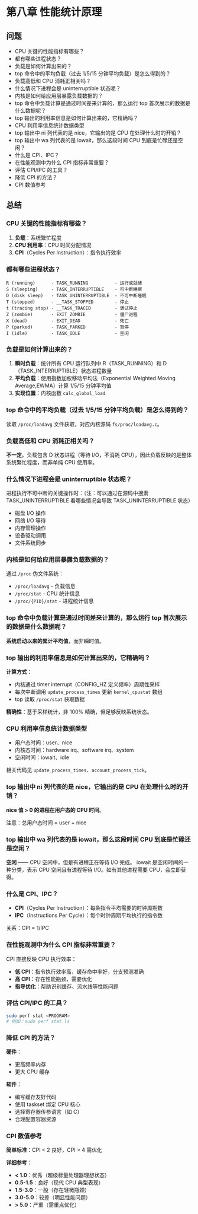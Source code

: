 # 第八章 性能统计原理

## 问题

- CPU 关键的性能指标有哪些？
- 都有哪些进程状态？
- 负载是如何计算出来的？
- top 命令中的平均负载（过去 1/5/15 分钟平均负载）是怎么得到的？
- 负载高低和 CPU 消耗正相关吗？
- 什么情况下进程会是 uninterruptible 状态呢？
- 内核是如何给应用层暴露负载数据的？
- top 命令中负载计算是通过时间差来计算的，那么运行 top 首次展示的数据是什么数据呢？
- top 输出的利用率信息是如何计算出来的，它精确吗？
- CPU 利用率信息统计数据类型
- top 输出中 ni 列代表的是 nice，它输出的是 CPU 在处理什么时的开销？
- top 输出中 wa 列代表的是 iowait，那么这段时间 CPU 到底是忙碌还是空闲？
- 什么是 CPI、IPC？
- 在性能观测中为什么 CPI 指标非常重要？
- 评估 CPI/IPC 的工具？
- 降低 CPI 的方法？
- CPI 数值参考

## 总结

### CPU 关键的性能指标有哪些？

1. **负载**：系统繁忙程度
2. **CPU 利用率**：CPU 时间分配情况
3. **CPI**（Cycles Per Instruction）：指令执行效率

### 都有哪些进程状态？

```
R (running)      - TASK_RUNNING          - 运行或就绪
S (sleeping)     - TASK_INTERRUPTIBLE    - 可中断睡眠
D (disk sleep)   - TASK_UNINTERRUPTIBLE  - 不可中断睡眠
T (stopped)      - __TASK_STOPPED        - 停止
t (tracing stop) - __TASK_TRACED         - 调试停止
Z (zombie)       - EXIT_ZOMBIE           - 僵尸进程
X (dead)         - EXIT_DEAD             - 死亡
P (parked)       - TASK_PARKED           - 暂停
I (idle)         - TASK_IDLE             - 空闲
```

### 负载是如何计算出来的？

1. **瞬时负载**：统计所有 CPU 运行队列中 R（TASK_RUNNING）和 D（TASK_INTERRUPTIBLE）状态进程数量
2. **平均负载**：使用指数加权移动平均法（Exponential Weighted Moving Average,EWMA）计算 1/5/15 分钟平均值
3. **实现位置**：内核函数 `calc_global_load`

### top 命令中的平均负载（过去 1/5/15 分钟平均负载）是怎么得到的？

读取 `/proc/loadavg` 文件获取，对应内核源码 `fs/proc/loadavg.c`。

### 负载高低和 CPU 消耗正相关吗？

**不一定**。负载包含 D 状态进程（等待 I/O，不消耗 CPU），因此负载反映的是整体系统繁忙程度，而非单纯 CPU 使用率。

### 什么情况下进程会是 uninterruptible 状态呢？

进程执行不可中断的关键操作时：（注：可以通过在源码中搜索 TASK_UNINTERRUPTIBLE 看哪些情况会导致 TASK_UNINTERRUPTIBLE 状态）
- 磁盘 I/O 操作
- 网络 I/O 等待
- 内存管理操作
- 设备驱动调用
- 文件系统同步

### 内核是如何给应用层暴露负载数据的？

通过 `/proc` 伪文件系统：
- `/proc/loadavg` - 负载信息
- `/proc/stat` - CPU 统计信息
- `/proc/{PID}/stat` - 进程统计信息

### top 命令中负载计算是通过时间差来计算的，那么运行 top 首次展示的数据是什么数据呢？

**系统启动以来的累计平均值**，而非瞬时值。

### top 输出的利用率信息是如何计算出来的，它精确吗？

**计算方式**：
- 内核通过 timer interrupt（CONFIG_HZ 定义频率）周期性采样
- 每次中断调用 `update_process_times` 更新 `kernel_cpustat` 数组
- top 读取 `/proc/stat` 获取数据

**精确性**：基于采样统计，非 100% 精确，但足够反映系统状态。

### CPU 利用率信息统计数据类型
- 用户态时间：user、nice
- 内核态时间：hardware irq、software irq、system
- 空闲时间：iowait、idle

相关代码见 `update_process_times`、`account_process_tick`。

### top 输出中 ni 列代表的是 nice，它输出的是 CPU 在处理什么时的开销？

**nice 值 > 0 的进程在用户态的 CPU 时间**。

注意：总用户态时间 = user + nice

### top 输出中 wa 列代表的是 iowait，那么这段时间 CPU 到底是忙碌还是空闲？

**空闲** —— CPU 空闲中，但是有进程正在等待 I/O 完成。
iowait 是空闲时间的一种分类，表示 CPU 空闲且有进程等待 I/O。如有其他进程需要 CPU，会立即获得。

### 什么是 CPI、IPC？

- **CPI**（Cycles Per Instruction）：每条指令平均需要的时钟周期数
- **IPC**（Instructions Per Cycle）：每个时钟周期平均执行的指令数

关系：CPI = 1/IPC

### 在性能观测中为什么 CPI 指标非常重要？

CPI 直接反映 CPU 执行效率：
- **低 CPI**：指令执行效率高，缓存命中率好，分支预测准确
- **高 CPI**：存在性能瓶颈，需要优化
- **指导优化**：帮助识别缓存、流水线等性能问题

### 评估 CPI/IPC 的工具？

```bash
sudo perf stat <PROGRAM>
# 例如：sudo perf stat ls
```

### 降低 CPI 的方法？

**硬件**：
- 更高频率内存
- 更大 CPU 缓存

**软件**：
- 编写缓存友好代码
- 使用 taskset 绑定 CPU 核心
- 选择寄存器传参语言（如 C）
- 合理配置容器资源

### CPI 数值参考

**简单标准**：CPI < 2 良好，CPI > 4 需优化

**详细参考**：
- **< 1.0**：优秀（超级标量处理器理想状态）
- **0.5-1.5**：良好（现代 CPU 典型表现）
- **1.5-3.0**：一般（存在轻微瓶颈）
- **3.0-5.0**：较差（明显性能问题）
- **> 5.0**：严重（需重点优化）
